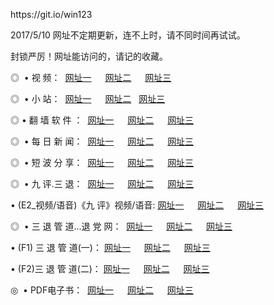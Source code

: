 <p>https://git.io/win123
<p>2017/5/10 网址不定期更新，连不上时，请不同时间再试试。
<p>封锁严厉！网址能访问的，请记的收藏。
<p>◎   • 视 频： 
<a href="http://52.68.128.69/it/a1.html" target="_blank">网址一</a> 　 
<a href="http://52.68.128.69/it/a2.html" target="_blank">网址二</a> 　 
<a href="http://52.68.128.69/it/a3.html" target="_blank">网址三</a></p>
<p>◎ </span>  •  小 站：  
<a href="http://52.68.128.69/it/b1.html" target="_blank">网址一</a> 　 
<a href="http://52.68.128.69/it/b2.html" target="_blank">网址二</a>   
<a href="http://52.68.128.69/it/b3.html" target="_blank">网址三</a></p>
<p>◎  • 翻 墙 软 件 ：  
<a href="http://52.68.128.69/it/c1.html" target="_blank">网址一</a> 　 
<a href="http://52.68.128.69/it/c2.html" target="_blank">网址二</a> 　 
<a href="http://52.68.128.69/it/c3.html" target="_blank">网址三</a></p>
<p>◎ </span>  • 每 日 新 闻：  
<a href="http://52.68.128.69/it/d1.html" target="_blank">网址一</a> 　 
<a href="http://52.68.128.69/it/d2.html" target="_blank">网址二</a> 　 
<a href="http://52.68.128.69/it/d3.html" target="_blank">网址三</a></p>
<p>◎ </span>  • 短 波 分 享：  
<a href="http://52.68.128.69/it/h1.html" target="_blank">网址一</a> 　 
<a href="http://52.68.128.69/it/h2.html" target="_blank">网址二</a> 　 
<a href="http://52.68.128.69/it/h3.html" target="_blank">网址三</a></p>
<p>◎   • 九 评.三 退：  
<a href="http://52.68.128.69/it/91.html" target="_blank">网址一</a> 　 
<a href="http://52.68.128.69/it/92.html" target="_blank">网址二</a> 　 
<a href="http://52.68.128.69/it/93.html" target="_blank">网址三</a> 　</p>
<p>  • (E2_视频/语音)《九 评》视频/语音: 
<a href="http://52.68.128.69/it/n1.html" target="_blank">网址一</a> 　 
<a href="http://52.68.128.69/it/n2.html" target="_blank">网址二</a> 　 
<a href="http://52.68.128.69/it/n3.html" target="_blank">网址三</a></p>
<p>◎   • 三 退 管 道...退 党 网：  
<a href="http://52.68.128.69/it/31.html" target="_blank">网址一</a> 　 
<a href="http://52.68.128.69/it/32.html" target="_blank">网址二</a> 　 
<a href="http://52.68.128.69/it/33.html" target="_blank">网址三</a></p>
<p>  • (F1) 三 退 管 道(一)： 
<a href="http://52.68.128.69/it/t1.html" target="_blank">网址一</a> 　 
<a href="http://52.68.128.69/it/t2.html" target="_blank">网址二</a> 　 
<a href="http://52.68.128.69/it/t3.html" target="_blank">网址三</a></p>
<p>  • (F2)三 退 管 道(二)： 
<a href="http://52.68.128.69/it/t11.html" target="_blank">网址一</a> 　 
<a href="http://52.68.128.69/it/t22.html" target="_blank">网址二</a> 　 
<a href="http://52.68.128.69/it/t33.html" target="_blank">网址三</a></p>
<p>◎   • PDF电子书：  
<a href="http://52.68.128.69/it/p1.html" target="_blank">网址一</a> 　 
<a href="http://52.68.128.69/it/p2.html" target="_blank">网址二</a> 　 
<a href="http://52.68.128.69/it/p3.html/" target="_blank">网址三</a></p>
